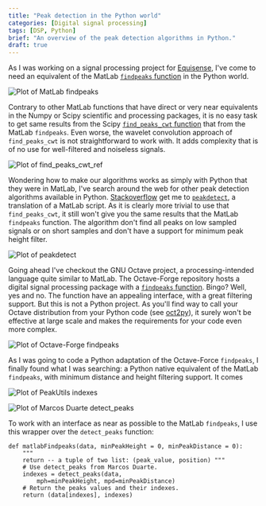 ```yaml
---
title: "Peak detection in the Python world"
categories: [Digital signal processing]
tags: [DSP, Python]
brief: "An overview of the peak detection algorithms in Python."
draft: true
---
```


As I was working on a signal processing project for [Equisense][], I've come to need an equivalent
of the MatLab [`findpeaks` function][findpeaks_ref] in the Python world.

![Plot of MatLab findpeaks](https://raw.githubusercontent.com/MonsieurV/py-findpeaks/master/images/matlab_findpeaks.png)

Contrary to other MatLab functions that have direct or very near equivalents in the Numpy or Scipy scientific and processing packages, it is no easy task to get same results from the Scipy [`find_peaks_cwt` function][find_peaks_cwt_ref] that from the MatLab `findpeaks`. Even worse, the wavelet convolution approach of `find_peaks_cwt` is not straightforward to work with. It adds complexity that is of no use for well-filtered and noiseless signals.

![Plot of find_peaks_cwt_ref](https://raw.githubusercontent.com/MonsieurV/py-findpeaks/master/images/scipy_find_peaks_cwt.png)

Wondering how to make our algorithms works as simply with Python that they were in MatLab, I've search around the web for other peak detection algorithms available in Python. [Stackoverflow][so_1713335] get me to [`peakdetect`][peakdetect], a translation of a MatLab script. As it is clearly more trivial to use that `find_peaks_cwt`, it still won't give you the same results that the MatLab `findpeaks` function. The algorithm don't find all peaks on low sampled signals or on short samples and don't have a support for minimum peak height filter.

![Plot of peakdetect](https://raw.githubusercontent.com/MonsieurV/py-findpeaks/master/images/sixtenbe_peakdetect.png)

Going ahead I've checkout the GNU Octave project, a processing-intended language quite similar to MatLab. The Octave-Forge repository hosts a digital signal processing package with a [`findpeaks` function][findpeaks_of_ref]. Bingo? Well, yes and no. The function have an appealing interface, with a great filtering support. But this is not a Python project. As you'll find way to call your Octave distribution from your Python code (see [oct2py][]), it surely won't be effective at large scale and makes the requirements for your code even more complex.

![Plot of Octave-Forge findpeaks](https://raw.githubusercontent.com/MonsieurV/py-findpeaks/master/images/octave_findpeaks.png)

As I was going to code a Python adaptation of the Octave-Force `findpeaks`, I finally found what I was searching: a Python native equivalent of the MatLab `findpeaks`, with minimum distance and height filtering support. It comes

![Plot of PeakUtils indexes](https://raw.githubusercontent.com/MonsieurV/py-findpeaks/master/images/peakutils_indexes.png)

![Plot of Marcos Duarte detect_peaks](https://raw.githubusercontent.com/MonsieurV/py-findpeaks/master/images/detect_peaks.png)

To work with an interface as near as possible to the MatLab `findpeaks`, I use this wrapper over the `detect_peaks` function:

```
def matlabFindpeaks(data, minPeakHeight = 0, minPeakDistance = 0):
    """
    return -- a tuple of two list: (peak_value, position) """
    # Use detect_peaks from Marcos Duarte.
    indexes = detect_peaks(data,
        mph=minPeakHeight, mpd=minPeakDistance)
    # Return the peaks values and their indexes.
    return (data[indexes], indexes)
```

[Equisense]: http://www.equisense.com
[findpeaks_ref]: http://fr.mathworks.com/help/signal/ref/findpeaks.html
[find_peaks_cwt_ref]: http://docs.scipy.org/doc/scipy/reference/generated/scipy.signal.find_peaks_cwt.html
[so_1713335]: https://stackoverflow.com/questions/1713335/peak-finding-algorithm-for-python-scipy/
[peakdetect]: https://gist.github.com/sixtenbe/1178136
[findpeaks_of_ref]: http://octave.sourceforge.net/signal/function/findpeaks.html
[oct2py]: https://github.com/blink1073/oct2py
